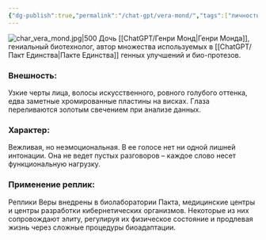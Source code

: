 ```yaml
---
{"dg-publish":true,"permalink":"/chat-gpt/vera-mond/","tags":["личность"]}
---
```


![char_vera_mond.jpg|500](/img/user/09.%20files/char_vera_mond.jpg)
Дочь [[ChatGPT/Генри Монд\|Генри Монда]], гениальный биотехнолог, автор множества используемых в [[ChatGPT/Пакт Единства\|Пакте Единства]] генных улучшений и био-протезов.
### Внешность: 
Узкие черты лица, волосы искусственного, ровного голубого оттенка, едва заметные хромированные пластины на висках. Глаза переливаются золотым свечением при анализе данных.

### Характер: 
Вежливая, но неэмоциональная. В ее голосе нет ни одной лишней интонации. Она не ведет пустых разговоров – каждое слово несет функциональную нагрузку.

### Применение реплик: 
Реплики Веры внедрены в биолаборатории Пакта, медицинские центры и центры разработки кибернетических организмов. Некоторые из них сопровождают элиту, регулируя их физическое состояние и продлевая жизнь через сложные процедуры биоадаптации.